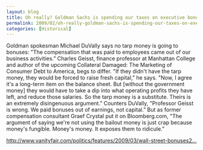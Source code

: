 ```yaml
---
layout: blog
title: Oh really? Goldman Sachs is spending our taxes on executive bonuses.
permalink: 2009/02/oh-really-goldman-sachs-is-spending-our-taxes-on-executive-bonuses
categories: [Historical]
---
```


<p>Goldman spokesman Michael DuVally says no tarp money is going to bonuses: "The compensation that was paid to employees came out of our business activities.” Charles Geisst, finance professor at Manhattan College and author of the upcoming Collateral Damaged: The Marketing of Consumer Debt to America, begs to differ. "If they didn't have the tarp money, they would be forced to raise fresh capital,” he says. "Now, I agree it's a long-term item on the balance sheet. But [without the government money] they would have to take a dip into what operating profits they have left, and reduce those salaries. So the tarp money is a substitute. Theirs is an extremely disingenuous argument.” Counters DuVally, "Professor Geisst is wrong. We paid bonuses out of earnings, not capital.” But as former compensation consultant Graef Crystal put it on Bloomberg.com, "The argument of saying we're not using the bailout money is just crap because money's fungible. Money's money. It exposes them to ridicule.”</p>
<p><a href="http://www.vanityfair.com/politics/features/2009/03/wall-street-bonuses200903" title="http://www.vanityfair.com/politics/features/2009/03/wall-street-bonuses200903">http://www.vanityfair.com/politics/features/2009/03/wall-street-bonuses2...</a></p>
